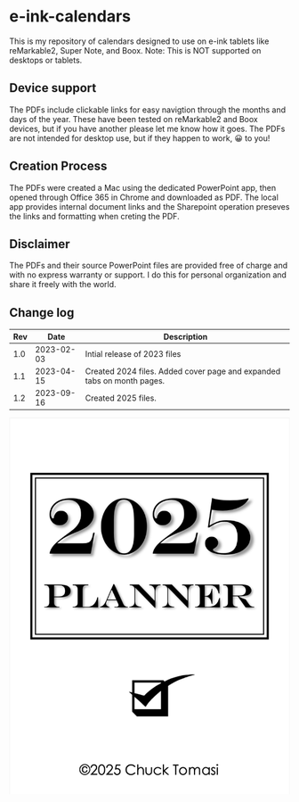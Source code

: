 # e-ink-calendars

This is my repository of calendars designed to use on e-ink tablets like reMarkable2, Super Note, and Boox. Note: This is NOT supported on desktops or tablets.

## Device support

The PDFs include clickable links for easy navigtion through the months and days of the year. These have been tested on reMarkable2 and Boox devices, but if you have another please let me know how it goes. The PDFs are not intended for desktop use, but if they happen to work, 😀 to you!

## Creation Process

The PDFs were created a Mac using the dedicated PowerPoint app, then opened through Office 365 in Chrome and downloaded as PDF. The local app provides internal document links and the Sharepoint operation preseves the links and formatting when creting the PDF.

## Disclaimer

The PDFs and their source PowerPoint files are provided free of charge and with no express warranty or support. I do this for personal organization and share it freely with the world.

## Change log

| Rev | Date | Description |
|-|-|-|
|1.0|2023-02-03|Intial release of 2023 files|
|1.1|2023-04-15|Created 2024 files. Added cover page and expanded tabs on month pages.|
|1.2|2023-09-16|Created 2025 files.|

![2025 planner cover sheet](images/2023-09-16-20-46-10.png)
